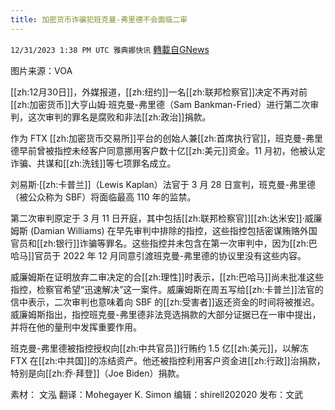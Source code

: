 ```yaml
---
title: 加密货币诈骗犯班克曼-弗里德不会面临二审
---
```

`12/31/2023 1:38 PM UTC 雅典娜快讯` [轉載自GNews](https://gnews.org/articles/2170029)

图片来源：VOA

[[zh:12月30日]]，外媒报道，[[zh:纽约]]一名[[zh:联邦检察官]]决定不再对前[[zh:加密货币]]大亨山姆·班克曼-弗里德（Sam Bankman-Fried）进行第二次审判，这次审判的罪名是腐败和非法[[zh:政治]]捐款。 

作为 FTX [[zh:加密货币交易所]]平台的创始人兼[[zh:首席执行官]]，班克曼-弗里德早前曾被指控未经客户同意挪用客户数十亿[[zh:美元]]资金。11 月初，他被认定诈骗、共谋和[[zh:洗钱]]等七项罪名成立。

刘易斯·[[zh:卡普兰]]（Lewis Kaplan）法官于 3 月 28 日宣判，班克曼-弗里德（被公众称为 SBF）将面临最高 110 年的监禁。

第二次审判原定于 3 月 11 日开庭，其中包括[[zh:联邦检察官]][[zh:达米安]]·威廉姆斯 (Damian Williams) 在早先审判中排除的指控，这些指控包括密谋贿赂外国官员和[[zh:银行]]诈骗等罪名。这些指控并未包含在第一次审判中，因为[[zh:巴哈马]]官员于 2022 年 12 月同意引渡班克曼-弗里德的协议里没有这些内容。

威廉姆斯在证明放弃二审决定的合[[zh:理性]]时表示，[[zh:巴哈马]]尚未批准这些指控，检察官希望“迅速解决”这一案件。威廉姆斯在周五写给[[zh:卡普兰]]法官的信中表示，二次审判也意味着向 SBF 的[[zh:受害者]]返还资金的时间将被推迟。威廉姆斯指出，指控班克曼-弗里德非法竞选捐款的大部分证据已在一审中提出，并将在他的量刑中发挥重要作用。

班克曼-弗里德被指控授权向[[zh:中共官员]]行贿约 1.5 亿[[zh:美元]]，以解冻 FTX 在[[zh:中共国]]的冻结资产。他还被指控利用客户资金进[[zh:行政]]治捐款，特别是向[[zh:乔·拜登]]（Joe Biden）捐款。

素材： 文泓
翻译：Mohegayer K. Simon
编辑：shirell202020
发布：文武
